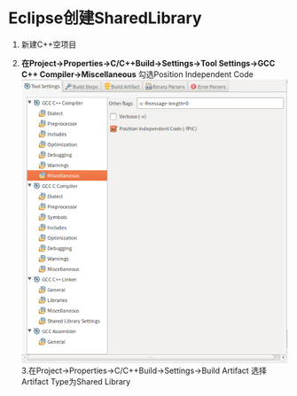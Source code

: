 # Eclipse创建SharedLibrary
1. 新建C++空项目

2. **在Project->Properties->C/C++Build->Settings->Tool Settings->GCC C++ Compiler->Miscellaneous**
勾选Position Independent Code
![](/images/2017/02/sharedlib_config.png)
3.在Project->Properties->C/C++Build->Settings->Build Artifact
选择Artifact Type为Shared Library
